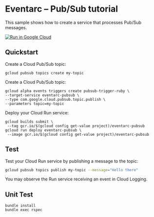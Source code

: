 # Eventarc – Pub/Sub tutorial

This sample shows how to create a service that processes Pub/Sub messages.

[![Run in Google Cloud][run_img]][run_link]

[run_img]: https://storage.googleapis.com/cloudrun/button.svg
[run_link]: https://console.cloud.google.com/cloudshell/editor?shellonly=true&cloudshell_image=gcr.io/cloudrun/button&cloudshell_git_repo=https://github.com/GoogleCloudPlatform/ruby-docs-samples&cloudshell_working_dir=run/events-pubsub

## Quickstart

Create a Cloud Pub/Sub topic:

```
gcloud pubsub topics create my-topic
```

Create a Cloud Pub/Sub topic:

```
gcloud alpha events triggers create pubsub-trigger-ruby \
--target-service eventarc-pubsub \
--type com.google.cloud.pubsub.topic.publish \
--parameters topic=my-topic
```

Deploy your Cloud Run service:

```
gcloud builds submit \
 --tag gcr.io/$(gcloud config get-value project)/eventarc-pubsub
gcloud run deploy eventarc-pubsub \
 --image gcr.io/$(gcloud config get-value project)/eventarc-pubsub
```

## Test

Test your Cloud Run service by publishing a message to the topic:

```sh
gcloud pubsub topics publish my-topic --message="Hello there"
```

You may observe the Run service receiving an event in Cloud Logging.

## Unit Test

```
bundle install
bundle exec rspec
```

